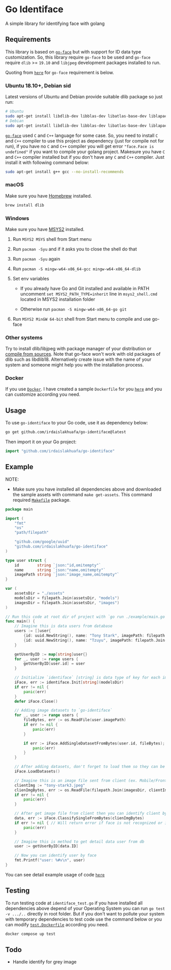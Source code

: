 # Go Identiface

A simple library for identifying face with golang

## Requirements

This library is based on [`go-face`](https://github.com/Kagami/go-face.git) but with support for ID data type customization. So, this library require `go-face` to be used and `go-face` require `dlib` >= `19.10` and `libjpeg` development packages installed to run.

Quoting from [`here`](https://github.com/Kagami/go-face/blob/master/README.md) for `go-face` requirement is below.

### Ubuntu 18.10+, Debian sid

Latest versions of Ubuntu and Debian provide suitable dlib package so just run:

```bash
# Ubuntu
sudo apt-get install libdlib-dev libblas-dev libatlas-base-dev liblapack-dev libjpeg-turbo8-dev --no-install-recommends
# Debian
sudo apt-get install libdlib-dev libblas-dev libatlas-base-dev liblapack-dev libjpeg62-turbo-dev --no-install-recommends
```

[`go-face`](https://github.com/Kagami/go-face.git) used `C` and `C++` language for some case. So, you need to install `C` and `C++` compiler to use this project as dependency (just for compile not for run), if you have no `C` and `C++` compiler you will get error `"face.Face is undefined"` if you want to compile your golang project. Makesure you have `C` and `C++` compiler installed but if you don't have any `C` and `C++` compiler. Just install it with following command below:

```bash
sudo apt-get install g++ gcc --no-install-recommends
```

### macOS

Make sure you have [Homebrew](https://brew.sh) installed.

```bash
brew install dlib
```

### Windows

Make sure you have [MSYS2](https://www.msys2.org) installed.

1. Run `MSYS2 MSYS` shell from Start menu
2. Run `pacman -Syu` and if it asks you to close the shell do that
3. Run `pacman -Syu` again
4. Run `pacman -S mingw-w64-x86_64-gcc mingw-w64-x86_64-dlib`
5. Set env variables

   - If you already have Go and Git installed and available in PATH uncomment
     `set MSYS2_PATH_TYPE=inherit` line in `msys2_shell.cmd` located in MSYS2
     installation folder

   - Otherwise run `pacman -S mingw-w64-x86_64-go git`

6. Run `MSYS2 MinGW 64-bit` shell from Start menu to compile and use go-face

### Other systems

Try to install dlib/libjpeg with package manager of your distribution or
[compile from sources](http://dlib.net/compile.html). Note that go-face won't
work with old packages of dlib such as libdlib18. Alternatively create issue
with the name of your system and someone might help you with the installation
process.

### Docker

If you use [`Docker`](https://www.docker.com/). I have created a sample `Dockerfile` for you [`here`](./Dockerfile) and you can customize according you need.

## Usage

To use `go-identiface` to your Go code, use it as dependency below:

```bash
go get github.com/irdaislakhuafa/go-identiface@latest
```

Then import it on your Go project:

```go
import "github.com/irdaislakhuafa/go-identiface"
```

## Example

NOTE:

- Make sure you have installed all dependencies above and downloaded the sample assets with command `make get-assets`. This command required [`Makefile`](https://www.gnu.org/software/make) package.

```go
package main

import (
	"fmt"
	"os"
	"path/filepath"

	"github.com/google/uuid"
	"github.com/irdaislakhuafa/go-identiface"
)

type user struct {
	id        string `json:"id,omitempty"`
	name      string `json:"name,omitempty"`
	imagePath string `json:"image_name,omitempty"`
}

var (
	assetsDir = "./assets"
	modelsDir = filepath.Join(assetsDir, "models")
	imagesDir = filepath.Join(assetsDir, "images")
)

// Run this code at root dir of project with `go run ./example/main.go`
func main() {
	// Imagine this is data users from database
	users := []user{
		{id: uuid.NewString(), name: "Tony Stark", imagePath: filepath.Join(imagesDir, "tony-stark.jpeg")},
		{id: uuid.NewString(), name: "Tzuyu", imagePath: filepath.Join(imagesDir, "tzuyu.jpg")},
	}

	getUserByID := map[string]user{}
	for _, user := range users {
		getUserByID[user.id] = user
	}

	// Initialize `identiface` [string] is data type of key for each image
	iFace, err := identiface.Init[string](modelsDir)
	if err != nil {
		panic(err)
	}
	defer iFace.Close()

	// Adding image datasets to `go-identiface`
	for _, user := range users {
		fileBytes, err := os.ReadFile(user.imagePath)
		if err != nil {
			panic(err)
		}

		if err := iFace.AddSingleDatasetFromBytes(user.id, fileBytes); err != nil {
			panic(err)
		}
	}

	// After adding datasets, don't forget to load them so they can be used by `go-identiface`. After this you can identify user by human face of image
	iFace.LoadDatasets()

	// Imagine this is an image file sent from client (ex. Mobile/Frontend/Etc)
	clientImg := "tony-stark3.jpeg"
	clienImgBytes, err := os.ReadFile(filepath.Join(imagesDir, clientImg))
	if err != nil {
		panic(err)
	}

	// After get image file from client then you can identify client by face of the image
	data, err := iFace.ClassifySingleFromBytes(clienImgBytes)
	if err != nil { // Will return error if face is not recognized or image contain multiple face
		panic(err)
	}

	// Imagine this is method to get detail data user from db
	user := getUserByID[data.ID]

	// Now you can identify user by face
	fmt.Printf("user: %#v\n", user)
}
```

You can see detail example usage of code [`here`](./example/main.go)

## Testing

To run testing code at `identiface_test.go` if you have installed all dependencies above depend of your Operating System you can run `go test -v .../..` directly in root folder. But if you don't want to pollute your system with temporary dependencies to test code use the command below or you can modify [`test.Dockerfile`](./test.Dockerfile) according you need.

```bash
docker compose up test
```

## Todo

- Handle identify for grey image
